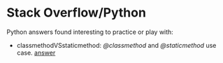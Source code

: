 Stack Overflow/Python
========================================

Python answers found interesting to practice or play with:

* classmethodVSstaticmethod: *@classmethod* and *@staticmethod* use case. [answer](http://stackoverflow.com/a/14605349)